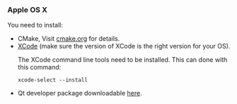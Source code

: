 ### Apple OS X

You need to install:
<ul>
<li>CMake, Visit <a href="http://www.cmake.org/"target="_blank"> cmake.org</a> for details.</li>
<li><a href="https://developer.apple.com/xcode">XCode</a> (make sure the version of XCode is the right version for your OS).</li>
<p>The XCode command line tools need to be installed. This can done with this command:</p>
<pre class="highlight plaintext"><code>xcode-select --install</code></pre>
<li>Qt developer package downloadable <a href="http://simvascular.stanford.edu/downloads/public/open_source/mac_osx/qt/5.4">here</a>.</li>
</ul>
